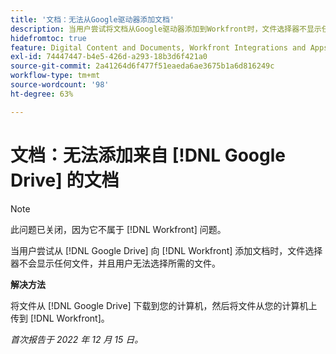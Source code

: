 ```yaml
---
title: '文档：无法从Google驱动器添加文档'
description: 当用户尝试将文档从Google驱动器添加到Workfront时，文件选择器不显示任何文件，并且用户无法选择所需的文件。
hidefromtoc: true
feature: Digital Content and Documents, Workfront Integrations and Apps
exl-id: 74447447-b4e5-426d-a293-18b3d6f421a0
source-git-commit: 2a41264d6f477f51eaeda6ae3675b1a6d816249c
workflow-type: tm+mt
source-wordcount: '98'
ht-degree: 63%

---
```


# 文档：无法添加来自 [!DNL Google Drive] 的文档

<!--On WF and WFP TOCs-->

>[!NOTE]
>
>此问题已关闭，因为它不属于 [!DNL Workfront] 问题。

当用户尝试从 [!DNL Google Drive] 向 [!DNL Workfront] 添加文档时，文件选择器不会显示任何文件，并且用户无法选择所需的文件。

**解决方法**

将文件从 [!DNL Google Drive] 下载到您的计算机，然后将文件从您的计算机上传到 [!DNL Workfront]。

_首次报告于 2022 年 12 月 15 日。_
